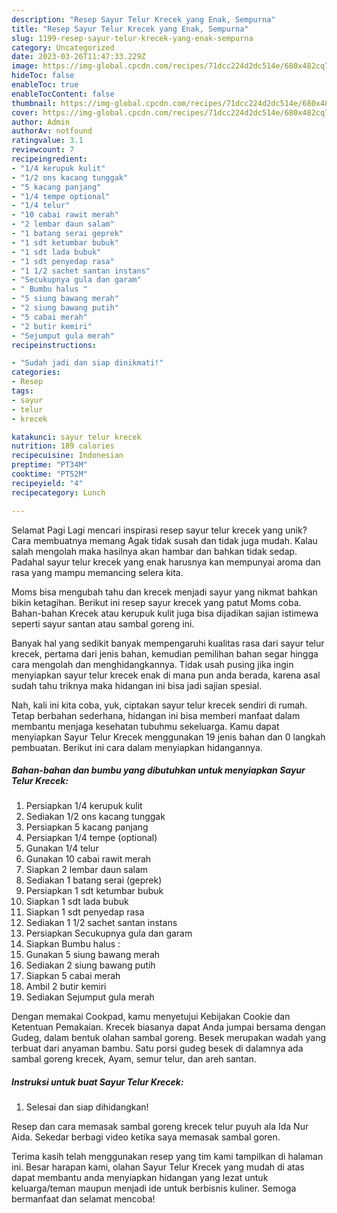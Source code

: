```yaml
---
description: "Resep Sayur Telur Krecek yang Enak, Sempurna"
title: "Resep Sayur Telur Krecek yang Enak, Sempurna"
slug: 1199-resep-sayur-telur-krecek-yang-enak-sempurna
category: Uncategorized
date: 2023-03-26T11:47:33.229Z
image: https://img-global.cpcdn.com/recipes/71dcc224d2dc514e/680x482cq70/sayur-telur-krecek-foto-resep-utama.jpg
hideToc: false
enableToc: true
enableTocContent: false
thumbnail: https://img-global.cpcdn.com/recipes/71dcc224d2dc514e/680x482cq70/sayur-telur-krecek-foto-resep-utama.jpg
cover: https://img-global.cpcdn.com/recipes/71dcc224d2dc514e/680x482cq70/sayur-telur-krecek-foto-resep-utama.jpg
author: Admin
authorAv: notfound
ratingvalue: 3.1
reviewcount: 7
recipeingredient:
- "1/4 kerupuk kulit"
- "1/2 ons kacang tunggak"
- "5 kacang panjang"
- "1/4 tempe optional"
- "1/4 telur"
- "10 cabai rawit merah"
- "2 lembar daun salam"
- "1 batang serai geprek"
- "1 sdt ketumbar bubuk"
- "1 sdt lada bubuk"
- "1 sdt penyedap rasa"
- "1 1/2 sachet santan instans"
- "Secukupnya gula dan garam"
- " Bumbu halus "
- "5 siung bawang merah"
- "2 siung bawang putih"
- "5 cabai merah"
- "2 butir kemiri"
- "Sejumput gula merah"
recipeinstructions:

- "Sudah jadi dan siap dinikmati!"
categories:
- Resep
tags:
- sayur
- telur
- krecek

katakunci: sayur telur krecek 
nutrition: 189 calories
recipecuisine: Indonesian
preptime: "PT34M"
cooktime: "PT52M"
recipeyield: "4"
recipecategory: Lunch

---
```



Selamat Pagi Lagi mencari inspirasi resep sayur telur krecek yang unik? Cara membuatnya memang Agak tidak susah dan tidak juga mudah. Kalau salah mengolah maka hasilnya akan hambar dan bahkan tidak sedap. Padahal sayur telur krecek yang enak harusnya kan mempunyai aroma dan rasa yang mampu memancing selera kita.


Moms bisa mengubah tahu dan krecek menjadi sayur yang nikmat bahkan bikin ketagihan. Berikut ini resep sayur krecek yang patut Moms coba. Bahan-bahan Krecek atau kerupuk kulit juga bisa dijadikan sajian istimewa seperti sayur santan atau sambal goreng ini.

Banyak hal yang sedikit banyak mempengaruhi kualitas rasa dari sayur telur krecek, pertama dari jenis bahan, kemudian pemilihan bahan segar hingga cara mengolah dan menghidangkannya. Tidak usah pusing jika ingin menyiapkan sayur telur krecek enak di mana pun anda berada, karena asal sudah tahu triknya maka hidangan ini bisa jadi sajian spesial.


Nah, kali ini kita coba, yuk, ciptakan sayur telur krecek sendiri di rumah. Tetap berbahan sederhana, hidangan ini bisa memberi manfaat dalam membantu menjaga kesehatan tubuhmu sekeluarga. Kamu dapat menyiapkan Sayur Telur Krecek menggunakan 19 jenis bahan dan 0 langkah pembuatan. Berikut ini cara dalam menyiapkan hidangannya.

<!--inarticleads1-->

##### Bahan-bahan dan bumbu yang dibutuhkan untuk menyiapkan Sayur Telur Krecek:

1. Persiapkan 1/4 kerupuk kulit
1. Sediakan 1/2 ons kacang tunggak
1. Persiapkan 5 kacang panjang
1. Persiapkan 1/4 tempe (optional)
1. Gunakan 1/4 telur
1. Gunakan 10 cabai rawit merah
1. Siapkan 2 lembar daun salam
1. Sediakan 1 batang serai (geprek)
1. Persiapkan 1 sdt ketumbar bubuk
1. Siapkan 1 sdt lada bubuk
1. Siapkan 1 sdt penyedap rasa
1. Sediakan 1 1/2 sachet santan instans
1. Persiapkan Secukupnya gula dan garam
1. Siapkan  Bumbu halus :
1. Gunakan 5 siung bawang merah
1. Sediakan 2 siung bawang putih
1. Siapkan 5 cabai merah
1. Ambil 2 butir kemiri
1. Sediakan Sejumput gula merah


Dengan memakai Cookpad, kamu menyetujui Kebijakan Cookie dan Ketentuan Pemakaian. Krecek biasanya dapat Anda jumpai bersama dengan Gudeg, dalam bentuk olahan sambal goreng. Besek merupakan wadah yang terbuat dari anyaman bambu. Satu porsi gudeg besek di dalamnya ada sambal goreng krecek, Ayam, semur telur, dan areh santan. 

<!--inarticleads2-->

##### Instruksi untuk buat Sayur Telur Krecek:


1. Selesai dan siap dihidangkan!

Resep dan cara memasak sambal goreng krecek telur puyuh ala Ida Nur Aida. Sekedar berbagi video ketika saya memasak sambal goren. 

Terima kasih telah menggunakan resep yang tim kami tampilkan di halaman ini. Besar harapan kami, olahan Sayur Telur Krecek yang mudah di atas dapat membantu anda menyiapkan hidangan yang lezat untuk keluarga/teman maupun menjadi ide untuk berbisnis kuliner. Semoga bermanfaat dan selamat mencoba!
